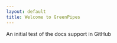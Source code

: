 ```yaml
---
layout: default
title: Welcome to GreenPipes
---
```


An initial test of the docs support in GitHub
